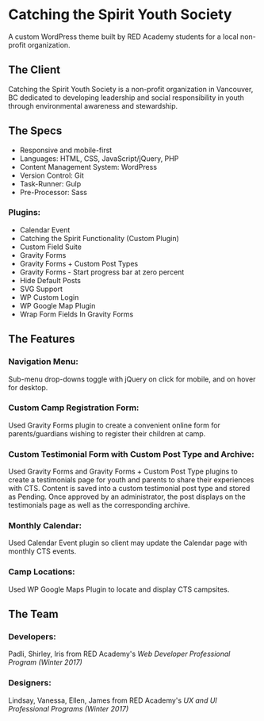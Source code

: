 # Catching the Spirit Youth Society

A custom WordPress theme built by RED Academy students for a local non-profit organization.

## The Client
Catching the Spirit Youth Society is a non-profit organization in Vancouver, BC dedicated to developing leadership and social responsibility in youth through environmental awareness and stewardship. 

## The Specs
* Responsive and mobile-first
* Languages: HTML, CSS, JavaScript/jQuery, PHP
* Content Management System: WordPress
* Version Control: Git
* Task-Runner: Gulp
* Pre-Processor: Sass

### Plugins:
* Calendar Event
* Catching the Spirit Functionality (Custom Plugin)
* Custom Field Suite
* Gravity Forms
* Gravity Forms + Custom Post Types
* Gravity Forms - Start progress bar at zero percent
* Hide Default Posts
* SVG Support
* WP Custom Login
* WP Google Map Plugin
* Wrap Form Fields In Gravity Forms

## The Features
### Navigation Menu:
Sub-menu drop-downs toggle with jQuery on click for mobile, and on hover for desktop.

### Custom Camp Registration Form:
Used Gravity Forms plugin to create a convenient online form for parents/guardians wishing to register their children at camp. 

### Custom Testimonial Form with Custom Post Type and Archive:
Used Gravity Forms and Gravity Forms + Custom Post Type plugins to create a testimonials page for youth and parents to share their experiences with CTS. Content is saved into a custom testimonial post type and stored as Pending. Once approved by an administrator, the post displays on the testimonials page as well as the corresponding archive.

### Monthly Calendar:
Used Calendar Event plugin so client may update the Calendar page with monthly CTS events.

### Camp Locations:
Used WP Google Maps Plugin to locate and display CTS campsites.

## The Team
### Developers:
Padli, Shirley, Iris
from RED Academy's *Web Developer Professional Program (Winter 2017)*

### Designers:
Lindsay, Vanessa, Ellen, James
from RED Academy's *UX and UI Professional Programs (Winter 2017)*